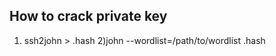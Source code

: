 ## How to crack private key
1) ssh2john <keyname> > <name>.hash
2)john --wordlist=/path/to/wordlist <name>.hash
